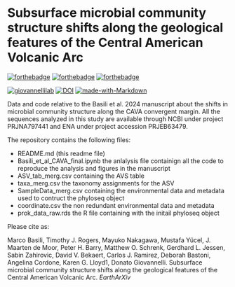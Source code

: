 # Subsurface microbial community structure shifts along the geological features of the Central American Volcanic Arc

[![forthebadge](https://forthebadge.com/images/badges/cc-by-nd.svg)](https://forthebadge.com)
[![forthebadge](https://forthebadge.com/images/badges/powered-by-coffee.svg)](https://forthebadge.com)
[![forthebadge](https://forthebadge.com/images/badges/built-with-science.svg)](https://forthebadge.com)

[![giovannellilab](https://img.shields.io/badge/BY-Giovannelli_Lab-blue)](http:s//www.donatogiovannelli.com)
[![DOI](https://zenodo.org/badge/749468874.svg)](https://zenodo.org/doi/10.5281/zenodo.10578391)
[![made-with-Markdown](https://img.shields.io/badge/Coded%20in-R-red.svg)](https://www.r-project.org/)


Data and code relative to the Basili et al. 2024 manuscript about the shifts in microbial community structure along the CAVA convergent margin. All the sequences analyzed in this study are available through NCBI under project PRJNA797441 and ENA under project accession PRJEB63479.

The repository contains the following files:

- README.md (this readme file)
- Basili_et_al_CAVA_final.ipynb the anlalysis file containign all the code to reproduce the analysis and figures in the manuscript
- ASV_tab_merg.csv containing the AVS table
- taxa_merg.csv the taxonomy assignments for the ASV
- SampleData_merg.csv containing the environmental data and metadata used to contruct the phyloseq object
- coordinate.csv the non redundant  environmental data and metadata
- prok_data_raw.rds the R file containing with the initail phyloseq object

Please cite as:

Marco Basili, Timothy J. Rogers, Mayuko Nakagawa, Mustafa Yücel, J. Maarten de Moor, Peter H. Barry, Matthew O. Schrenk, Gerdhard L. Jessen, Sabin Zahirovic, David V. Bekaert, Carlos J. Ramirez, Deborah Bastoni, Angelina Cordone, Karen G. Lloyd1, Donato Giovannelli. Subsurface microbial community structure shifts along the geological features of the Central American Volcanic Arc. _EarthArXiv_
